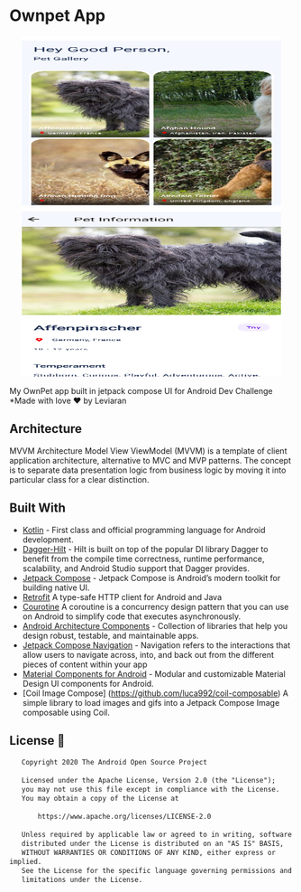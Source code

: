 # Ownpet App

<p align="center">
  <img width="460" height="300" src="https://github.com/Leviaran/ownpetapp/blob/main/banner1.jpg">
   <img width="460" height="300" src="https://github.com/Leviaran/ownpetapp/blob/main/banner2.jpg">
</p>

My OwnPet app built in jetpack compose UI for Android Dev Challenge *Made with love ❤️ by Leviaran

## Architecture
MVVM Architecture
Model View ViewModel (MVVM) is a template of client application architecture, alternative to MVC and MVP patterns.
The concept is to separate data presentation logic from business logic by moving it into particular class for a clear distinction. 

## Built With
- [Kotlin](https://kotlinlang.org/) - First class and official programming language for Android development.
- [Dagger-Hilt](https://developer.android.com/training/dependency-injection) - Hilt is built on top of the popular DI library Dagger to benefit from the compile time correctness, runtime performance, scalability, and Android Studio support that Dagger provides.
- [Jetpack Compose](https://developer.android.com/jetpack/compose) - Jetpack Compose is Android’s modern toolkit for building native UI.
- [Retrofit](https://square.github.io/retrofit/) A type-safe HTTP client for Android and Java
- [Courotine](https://developer.android.com/kotlin/coroutines) A coroutine is a concurrency design pattern that you can use on Android to simplify code that executes asynchronously.
- [Android Architecture Components](https://developer.android.com/topic/libraries/architecture) - Collection of libraries that help you design robust, testable, and maintainable apps.
- [Jetpack Compose Navigation](https://developer.android.com/jetpack/compose/navigation) - Navigation refers to the interactions that allow users to navigate across, into, and back out from the different pieces of content within your app
- [Material Components for Android](https://github.com/material-components/material-components-android) - Modular and customizable Material Design UI components for Android.
- [Coil Image Compose] (https://github.com/luca992/coil-composable) A simple library to load images and gifs into a Jetpack Compose Image composable using Coil.

## License 🔖

```
   Copyright 2020 The Android Open Source Project

   Licensed under the Apache License, Version 2.0 (the "License");
   you may not use this file except in compliance with the License.
   You may obtain a copy of the License at

       https://www.apache.org/licenses/LICENSE-2.0

   Unless required by applicable law or agreed to in writing, software
   distributed under the License is distributed on an "AS IS" BASIS,
   WITHOUT WARRANTIES OR CONDITIONS OF ANY KIND, either express or implied.
   See the License for the specific language governing permissions and
   limitations under the License.

```

